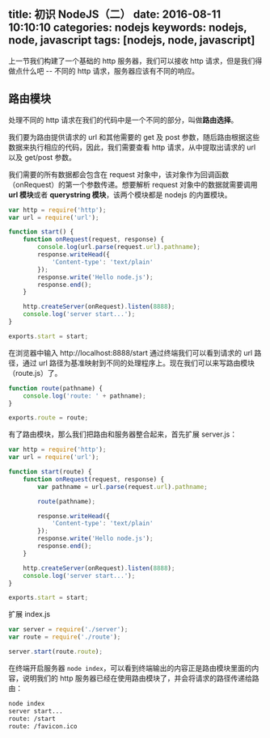 title: 初识 NodeJS（二）
date: 2016-08-11 10:10:10
categories: nodejs
keywords: nodejs, node, javascript
tags: [nodejs, node, javascript]
---

上一节我们构建了一个基础的 http 服务器，我们可以接收 http 请求，但是我们得做点什么吧 -- 不同的 http 请求，服务器应该有不同的响应。

<!--more-->

## 路由模块

处理不同的 http 请求在我们的代码中是一个不同的部分，叫做**路由选择**。

我们要为路由提供请求的 url 和其他需要的 get 及 post 参数，随后路由根据这些数据来执行相应的代码，因此，我们需要查看 http 请求，从中提取出请求的 url 以及 get/post 参数。

我们需要的所有数据都会包含在 request 对象中，该对象作为回调函数（onRequest）的第一个参数传递。想要解析 request 对象中的数据就需要调用 **url 模块**或者 **querystring 模块**，该两个模块都是 nodejs 的内置模块。

``` javascript
var http = require('http');
var url = require('url');

function start() {
    function onRequest(request, response) {
        console.log(url.parse(request.url).pathname);
        response.writeHead({
            'Content-type': 'text/plain'
        });
        response.write('Hello node.js');
        response.end();
    }

    http.createServer(onRequest).listen(8888);
    console.log('server start...');
}

exports.start = start;
```

在浏览器中输入 http://localhost:8888/start 通过终端我们可以看到请求的 url 路径，通过 url 路径为基准映射到不同的处理程序上。现在我们可以来写路由模块（route.js）了。

``` javascript
function route(pathname) {
    console.log('route: ' + pathname);
}

exports.route = route;
```

有了路由模块，那么我们把路由和服务器整合起来，首先扩展 server.js：

``` javascript
var http = require('http');
var url = require('url');

function start(route) {
    function onRequest(request, response) {
        var pathname = url.parse(request.url).pathname;

        route(pathname);

        response.writeHead({
            'Content-type': 'text/plain'
        });
        response.write('Hello node.js');
        response.end();
    }

    http.createServer(onRequest).listen(8888);
    console.log('server start...');
}

exports.start = start;
```

扩展 index.js

``` javascript
var server = require('./server');
var route = require('./route');

server.start(route.route);
```

在终端开启服务器 `node index`，可以看到终端输出的内容正是路由模块里面的内容，说明我们的 http 服务器已经在使用路由模块了，并会将请求的路径传递给路由：

``` bash
node index
server start...
route: /start
route: /favicon.ico
```